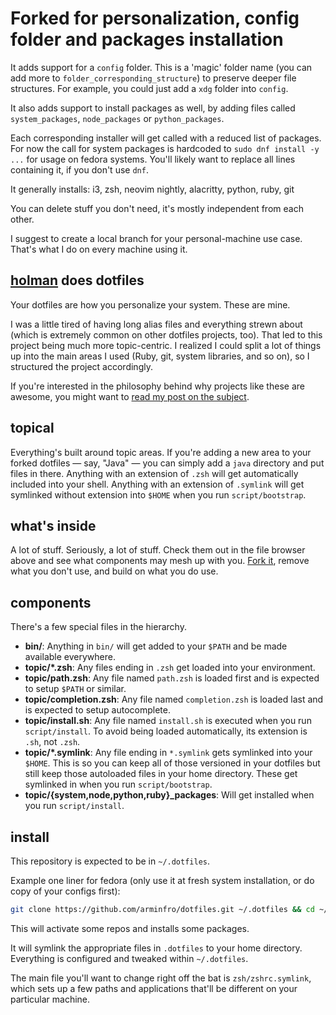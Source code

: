 # Forked for personalization, config folder and packages installation

It adds support for a `config` folder.
This is a 'magic' folder name (you can add more to `folder_corresponding_structure`) to preserve deeper file structures.
For example, you could just add a `xdg` folder into `config`.

It also adds support to install packages as well, by adding files called `system_packages`, `node_packages` or `python_packages`.

Each corresponding installer will get called with a reduced list of packages.
For now the call for system packages is hardcoded to `sudo dnf install -y ...` for usage on fedora systems.
You'll likely want to replace all lines containing it, if you don't use `dnf`.

It generally installs: i3, zsh, neovim nightly, alacritty, python, ruby, git

You can delete stuff you don't need, it's mostly independent from each other.

I suggest to create a local branch for your personal-machine use case. That's what I do on every machine using it.

## [holman](https://github.com/holman/dotfiles) does dotfiles

Your dotfiles are how you personalize your system. These are mine.

I was a little tired of having long alias files and everything strewn about
(which is extremely common on other dotfiles projects, too). That led to this
project being much more topic-centric. I realized I could split a lot of things
up into the main areas I used (Ruby, git, system libraries, and so on), so I
structured the project accordingly.

If you're interested in the philosophy behind why projects like these are
awesome, you might want to [read my post on the
subject](http://zachholman.com/2010/08/dotfiles-are-meant-to-be-forked/).

## topical

Everything's built around topic areas. If you're adding a new area to your
forked dotfiles — say, "Java" — you can simply add a `java` directory and put
files in there. Anything with an extension of `.zsh` will get automatically
included into your shell. Anything with an extension of `.symlink` will get
symlinked without extension into `$HOME` when you run `script/bootstrap`.

## what's inside

A lot of stuff. Seriously, a lot of stuff. Check them out in the file browser
above and see what components may mesh up with you.
[Fork it](https://github.com/holman/dotfiles/fork), remove what you don't
use, and build on what you do use.

## components

There's a few special files in the hierarchy.

- **bin/**: Anything in `bin/` will get added to your `$PATH` and be made
  available everywhere.
- **topic/\*.zsh**: Any files ending in `.zsh` get loaded into your
  environment.
- **topic/path.zsh**: Any file named `path.zsh` is loaded first and is
  expected to setup `$PATH` or similar.
- **topic/completion.zsh**: Any file named `completion.zsh` is loaded
  last and is expected to setup autocomplete.
- **topic/install.sh**: Any file named `install.sh` is executed when you run `script/install`. To avoid being loaded automatically, its extension is `.sh`, not `.zsh`.
- **topic/\*.symlink**: Any file ending in `*.symlink` gets symlinked into
  your `$HOME`. This is so you can keep all of those versioned in your dotfiles
  but still keep those autoloaded files in your home directory. These get
  symlinked in when you run `script/bootstrap`.
- **topic/{system,node,python,ruby}\_packages**: Will get installed when you run `script/install`.

## install

This repository is expected to be in `~/.dotfiles`.

Example one liner for fedora (only use it at fresh system installation, or do copy of your configs first):

```sh
git clone https://github.com/arminfro/dotfiles.git ~/.dotfiles && cd ~/.dotfiles/script && ./fedora  && ./bootstrap  && ./install && zsh
```

This will activate some repos and installs some packages.

It will symlink the appropriate files in `.dotfiles` to your home directory.
Everything is configured and tweaked within `~/.dotfiles`.

The main file you'll want to change right off the bat is `zsh/zshrc.symlink`,
which sets up a few paths and applications that'll be different on your particular machine.
